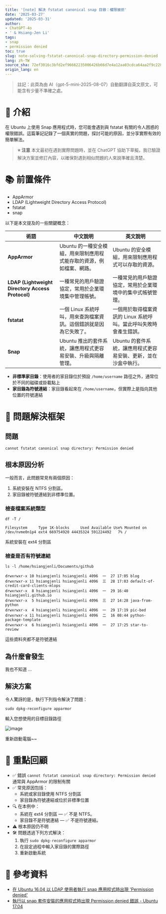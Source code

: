 ```yaml
---
title: '[note] 解決 fstatat canonical snap 目錄：權限被拒'
date: '2025-03-27'
updated: '2025-03-31'
author:
- ChatGPT-4o
- ' & Hsiang-Jen Li'
tags:
- snap
- permission denied
toc: true
slug: note-solving-fstatat-canonical-snap-directory-permission-denied
lang: zh-TW
source_sha: 72ef3016c3bfd2ef96662235006426b66d7e4a12aa03cdca64aa2f9c22892a02
origin_lang: en
---
```


> 註記：此頁為由 AI（gpt-5-mini-2025-08-07）自動翻譯自英文原文，可能含有少量不準確之處。

# 📌 介紹

在 Ubuntu 上使用 Snap 應用程式時，您可能會遇到與 fstatat 有關的令人困惑的權限錯誤。這篇筆記記錄了一個真實的問題，探討可能的原因，並分享實際有效的簡單解法。

> **⭐ 注意**
> 本文最初在遇到實際問題時，並在 ChatGPT 協助下草擬。我已驗證解決方案並修訂內容，以確保對遇到相似問題的人來說準確且清楚。


<!-- more -->

# 📚 前置條件

- AppArmor
- LDAP (Lightweight Directory Access Protocol)
- fstatat
- snap

以下是本文提及的一些關鍵概念：

| 術語 | 中文說明 | 英文說明 |
|------|----------|---------------------|
| **AppArmor** | Ubuntu 的一種安全模組，用來限制應用程式能存取的資源，例如檔案、網路。 | Ubuntu 的安全模組，用來限制應用程式可以存取的資源。 |
| **LDAP (Lightweight Directory Access Protocol)** | 一種常見的用戶驗證協定，常用於企業環境集中管理帳號。 | 一種常見的用戶驗證協定，常用於企業環境中的集中式帳號管理。 |
| **fstatat** | 一個 Linux 系統呼叫，用來查詢檔案資訊。這個錯誤就是因為它失敗了。 | 一個用於取得檔案資訊的 Linux 系統呼叫。當此呼叫失敗時會產生錯誤。 |
| **Snap** | Ubuntu 推出的套件系統，讓應用程式更容易安裝、升級與隔離管理。 | Ubuntu 的套件系統，讓應用程式更容易安裝、更新，並在沙盒中執行。 |

- **非標準家目錄**：使用者的家目錄位於預設 `/home/username` 路徑之外，通常位於不同的磁碟或掛載點上
- **家目錄為符號連結**：家目錄看起來在 `/home/username`，但實際上是指向其他位置的符號連結

# 🧭 問題解決框架

## 問題

```
cannot fstatat canonical snap directory: Permission denied
```

## 根本原因分析

一般而言，此問題常見有兩個原因：

1. 系統安裝在 NTFS 分割區。
1. 家目錄被符號連結到非標準位置。

### 檢查檔案系統類型

```shell
df -T /

Filesystem     Type 1K-blocks     Used Available Use% Mounted on
/dev/nvme0n1p4 ext4 669754920 44435324 591224492   7% /
```

系統安裝在 ext4 分割區


### 檢查是否有符號連結

```shell
ls -l /home/hsiangjenli/Documents/github

drwxrwxr-x 10 hsiangjenli hsiangjenli 4096  一  27 17:05 blog
drwxrwxr-x 11 hsiangjenli hsiangjenli 4096  三  28 17:03 default-of-credit-card-clients-mlops
drwxrwxr-x  8 hsiangjenli hsiangjenli 4096  一  29 16:40 hsiangjenli.github.io
drwxrwxr-x  5 hsiangjenli hsiangjenli 4096  三  27 14:28 java-from-python
drwxrwxr-x  4 hsiangjenli hsiangjenli 4096  一  29 17:19 pic-bed
drwxrwxr-x 11 hsiangjenli hsiangjenli 4096  二  16 08:44 python-package-template
drwxrwxr-x  6 hsiangjenli hsiangjenli 4096  一  27 17:25 star-to-review
```

這些資料夾都不是符號連結

## 為什麼會發生

我也不知道 ...

## 解決方案

令人驚訝的是，執行下列指令解決了問題：

```
sudo dpkg-reconfigure apparmor
```

輸入您想使用的目標目錄路徑

![image](https://hackmd.io/_uploads/Bk5RTUG6Jg.png)

重新啟動電腦~~

# 🔁 重點回顧

- ✅ 錯誤 `cannot fstatat canonical snap directory: Permission denied` 通常與 AppArmor 的限制有關
- ✅ 常見原因包括：
  - 系統或家目錄使用 NTFS 分割區
  - 家目錄為符號連結或位於非標準位置
- 🔍 在本例中：
  - 系統在 ext4 分割區 — ✅ 不是 NTFS。
  - 家目錄不是符號連結 — ✅ 不是符號連結。
- ⚠️ 根本原因仍不明
- 🛠 問題透過下列方式解決：
  1. 執行 `sudo dpkg-reconfigure apparmor`
  1. 在設定過程中輸入家目錄的實際路徑
  1. 重新啟動系統


# 🔗 參考資料
- [在 Ubuntu 16.04 以 LDAP 使用者執行 snap 應用程式時出現 'Permission denied'](https://askubuntu.com/questions/1108780/permission-denied-when-running-snap-applications-on-ubuntu-16-04-as-a-ldap-use)
- [執行以 snap 套件安裝的應用程式時出現 Permission denied 錯誤 - Ubuntu 17.04](https://askubuntu.com/a/1156839/912790)
